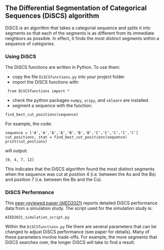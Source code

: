 ## The Differential Segmentation of Categorical Sequences (DiSCS) algorithm 
DiSCS is an algorithm that takes a categorial sequence and splits it into segments so that each of the segments is as different from its immediate neighbors as possible. In effect, it finds the most distinct segments within a sequence of categories.

### Using DiSCS
The DiSCS functions are written in Python. To use them:
 - copy the file `DiSCSfunctions.py` into your project folder
 - import the DiSCS functions with:
```
 from DiSCSfunctions import *
```
 - check the python packages `numpy`, `scipy`, and `sklearn` are installed.
 - segment a sequence with the function:
 ```
find_best_cut_positions(sequence)
```

For example, the code:
```
sequence = ['A','A','A','A','B','B','B','C','C','C','C','C']
cut_positions, stat = find_best_cut_positions(sequence)
print(cut_postions)
```
will output:
```
[0, 4, 7, 12]
```
This indicates that the DiSCS algorithm found the most distinct segments when the sequence was cut at position 4 (i.e. between the As and the Bs) and position 7 (i.e. between the Bs and the Cs).

### DiSCS Performance

This [peer-reviewed paper (AIED2021)](https://github.com/jpbywater/DiSCS/blob/main/DiSCS%20_final_camera_ready.pdf) reports detailed DiSCS performance data from a simulation study. The script used for the simulation study is:
```
AIED2021_simulation_script.py
```
Within the `DiSCSfunctions.py` file there are several parameters that can be changed to adjust DiSCS performance (see paper for details). Many of these parameters involve trade-offs. For example, the more segments that DiSCS searches over, the longer DiSCS will take to find a result.  

